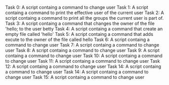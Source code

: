 Task 0: A script containg a command to change user
Task 1: A script containg a command to print the effective user of the current user
Task 2: A script containg a command to print all the groups the current user is part of.
Task 3: A script containg a command that changes the owner of the file 'hello; to the user betty
Task 4: A script containg a command that create an empty file called 'hello'
Task 5: A script containg a command that adds excute to the owner of the file called hello
Task 6: A script containg a command to change user
Task 7: A script containg a command to change user
Task 8: A script containg a command to change user
Task 9: A script containg a command to change user
Task 10: A script containg a command to change user
Task 11: A script containg a command to change user
Task 12: A script containg a command to change user
Task 14: A script containg a command to change user
Task 14: A script containg a command to change user
Task 15: A script containg a command to change user
